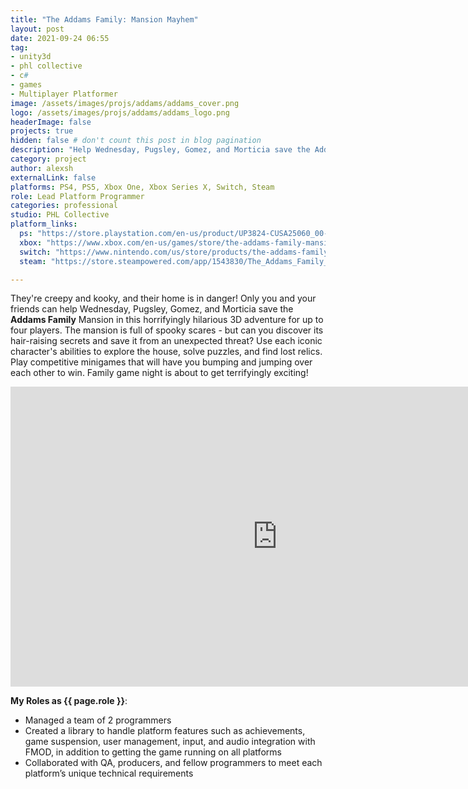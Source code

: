 ```yaml
---
title: "The Addams Family: Mansion Mayhem"
layout: post
date: 2021-09-24 06:55
tag: 
- unity3d
- phl collective
- c#
- games
- Multiplayer Platformer
image: /assets/images/projs/addams/addams_cover.png
logo: /assets/images/projs/addams/addams_logo.png
headerImage: false
projects: true
hidden: false # don't count this post in blog pagination
description: "Help Wednesday, Pugsley, Gomez, and Morticia save the Addams Family Mansion in this hilarious 3D party adventure."
category: project
author: alexsh
externalLink: false
platforms: PS4, PS5, Xbox One, Xbox Series X, Switch, Steam
role: Lead Platform Programmer
categories: professional
studio: PHL Collective
platform_links:
  ps: "https://store.playstation.com/en-us/product/UP3824-CUSA25060_00-ADDAMSBASEGAME01"
  xbox: "https://www.xbox.com/en-us/games/store/the-addams-family-mansion-mayhem/9nk9lwx511gx?activetab=pivot:overviewtab"
  switch: "https://www.nintendo.com/us/store/products/the-addams-family-mansion-mayhem-switch/"
  steam: "https://store.steampowered.com/app/1543830/The_Addams_Family_Mansion_Mayhem/"

---
```

They're creepy and kooky, and their home is in danger! Only you and your friends can help Wednesday, Pugsley, Gomez, and Morticia save the **Addams Family** Mansion in this horrifyingly hilarious 3D adventure for up to four players. The mansion is full of spooky scares - but can you discover its hair-raising secrets and save it from an unexpected threat? Use each iconic character's abilities to explore the house, solve puzzles, and find lost relics. Play competitive minigames that will have you bumping and jumping over each other to win. Family game night is about to get terrifyingly exciting!

<iframe width="854" height="480" src="https://www.youtube.com/embed/WxEOJ4NkX7A" title="The Addams Family: Mansion Mayhem – Launch Trailer – Nintendo Switch" frameborder="0" allow="accelerometer; autoplay; clipboard-write; encrypted-media; gyroscope; picture-in-picture; web-share" referrerpolicy="strict-origin-when-cross-origin" allowfullscreen></iframe>

**My Roles as {{ page.role }}**:

- Managed a team of 2 programmers
- Created a library to handle platform features such as achievements, game suspension, user management, input, and audio integration with FMOD, in addition to getting the game running on all platforms
- Collaborated with QA, producers, and fellow programmers to meet each platform’s unique technical requirements